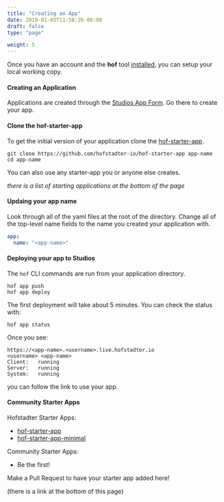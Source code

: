 ```yaml
---
title: "Creating an App"
date: 2019-01-03T11:58:26-06:00
draft: false
type: "page"

weight: 5
---
```


Once you have an account and the __hof__ tool [installed](../installation/),
you can setup your local working copy.

#### Creating an Application

Applications are created through the
[Studios App Form](https://studios.studios.live.hofstadter.io/app/new).
Go there to create your app.

#### Clone the hof-starter-app

To get the initial version of your application clone the
[hof-starter-app](https://github.com/hofstadter-io/hof-starter-app).

```
git clone https://github.com/hofstadter-io/hof-starter-app app-name
cd app-name
```

You can also use any starter-app you or anyone else creates.

_there is a list of starting applications at the bottom of the page_

#### Updaing your app name

Look through all of the yaml files at the root of the directory.
Change all of the top-level name fields to the name you created your application with.

```yaml
app:
  name: "<app-name>"
```

#### Deploying your app to Studios

The `hof` CLI commands are run from your application directory.

```
hof app push
hof app deploy
```

The first deployment will take about 5 minutes.
You can check the status with:

```
hof app status
```

Once you see:

```
https://<app-name>.<username>.live.hofstadter.io
<username> <app-name>
Client:   running
Server:   running
System:   running
```

you can follow the link to use your app.


#### Community Starter Apps

Hofstadter Starter Apps:

- [hof-starter-app](https://github.com/hofstadter-io/hof-starter-app)
- [hof-starter-app-minimal](https://github.com/hofstadter-io/hof-starter-app-minimal)

Community Starter Apps:

- Be the first!

Make a Pull Request to have your starter app added here!

(there is a link at the bottom of this page)

